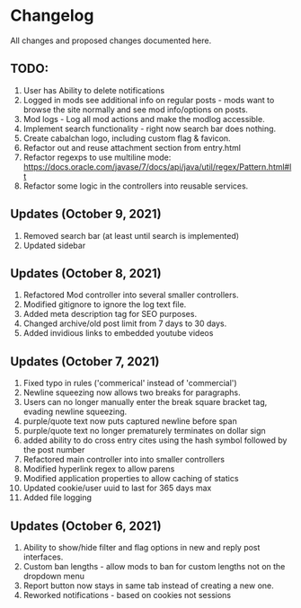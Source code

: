 # Changelog
All changes and proposed changes documented here.

## TODO:
1. User has Ability to delete notifications
2. Logged in mods see additional info on regular posts - mods want to browse the site normally and see mod info/options on posts.
3. Mod logs - Log all mod actions and make the modlog accessible.
4. Implement search functionality - right now search bar does nothing.
5. Create cabalchan logo, including custom flag & favicon.
6. Refactor out and reuse attachment section from entry.html
7. Refactor regexps to use multiline mode: https://docs.oracle.com/javase/7/docs/api/java/util/regex/Pattern.html#lt
8. Refactor some logic in the controllers into reusable services.

## Updates (October 9, 2021)
1. Removed search bar (at least until search is implemented)
2. Updated sidebar

## Updates (October 8, 2021)
1. Refactored Mod controller into several smaller controllers.
2. Modified gitignore to ignore the log text file.
3. Added meta description tag for SEO purposes.
4. Changed archive/old post limit from 7 days to 30 days.
5. Added invidious links to embedded youtube videos

## Updates (October 7, 2021)
1. Fixed typo in rules ('commerical' instead of 'commercial')
2. Newline squeezing now allows two breaks for paragraphs.
3. Users can no longer manually enter the break square bracket tag, evading newline squeezing.
4. purple/quote text now puts captured newline before span
5. purple/quote text no longer prematurely terminates on dollar sign
6. added ability to do cross entry cites using the hash symbol followed by the post number
7. Refactored main controller into into smaller controllers
8. Modified hyperlink regex to allow parens
9. Modified application properties to allow caching of statics
10. Updated cookie/user uuid to last for 365 days max
11. Added file logging

## Updates (October 6, 2021)
1. Ability to show/hide filter and flag options in new and reply post interfaces.
2. Custom ban lengths - allow mods to ban for custom lengths not on the dropdown menu
3. Report button now stays in same tab instead of creating a new one.
4. Reworked notifications - based on cookies not sessions
